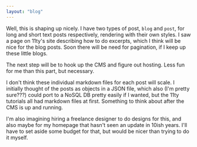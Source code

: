 ```yaml
---
layout: "blog"
---
```


Well, this is shaping up nicely. I have two types of post, `blog` and `post`, for long and short text posts respectively, rendering with their own styles. I saw a page on 11ty's site describing how to do excerpts, which I think will be nice for the blog posts. Soon there will be need for pagination, if I keep up these little blogs.

The next step will be to hook up the CMS and figure out hosting. Less fun for me than this part, but necessary.

I don't think these individual markdown files for each post will scale. I initially thought of the posts as objects in a JSON file, which also (I'm pretty sure???) could port to a NoSQL DB pretty easily if I wanted, but the 11ty tutorials all had markdown files at first. Something to think about after the CMS is up and running.

I'm also imagining hiring a freelance designer to do designs for this, and also maybe for my homepage that hasn't seen an update in 10ish years. I'll have to set aside some budget for that, but would be nicer than trying to do it myself.

